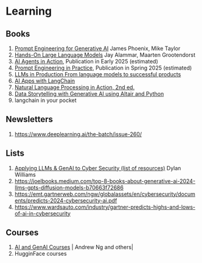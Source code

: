 # Learning

## Books

1. [Prompt Engineering for Generative AI](https://learning.oreilly.com/api/v1/continue/9781098153427/) James Phoenix, Mike Taylor
2. [Hands-On Large Language Models](https://learning.oreilly.com/library/view/hands-on-large-language/9781098150952/)   Jay Alammar, Maarten Grootendorst 
3. [AI Agents in Action](https://www.manning.com/books/ai-agents-in-action), Publication in Early 2025 (estimated)
4. [Prompt Engineering in Practice](https://www.manning.com/books/prompt-engineering-in-practice), Publication in Spring 2025 (estimated)
5. [LLMs in Production From language models to successful products](https://www.manning.com/books/llms-in-production)
6. [AI Apps with LangChain](https://www.manning.com/books/ai-apps-with-langchain) 
7. [Natural Language Processing in Action, 2nd ed.](https://www.manning.com/books/natural-language-processing-in-action-second-edition)
8. [Data Storytelling with Generative AI using Altair and Python](https://www.manning.com/books/data-storytelling-with-generative-ai)
9.  langchain in your pocket

## Newsletters
1. https://www.deeplearning.ai/the-batch/issue-260/


## Lists
1. [Applying LLMs & GenAI to Cyber Security (list of resources)](https://start.me/p/9oJvxx/applying-llms-genai-to-cyber-security) Dylan Williams 
2. https://joelbooks.medium.com/top-8-books-about-generative-ai-2024-llms-gpts-diffusion-models-b70663f72686
3. https://emt.gartnerweb.com/ngw/globalassets/en/cybersecurity/documents/predicts-2024-cybersecurity-ai.pdf
4. https://www.wardsauto.com/industry/gartner-predicts-highs-and-lows-of-ai-in-cybersecurity

## Courses
1. [AI and GenAI Courses](https://www.deeplearning.ai/)     |  Andrew Ng and others| 
2. HugginFace courses

